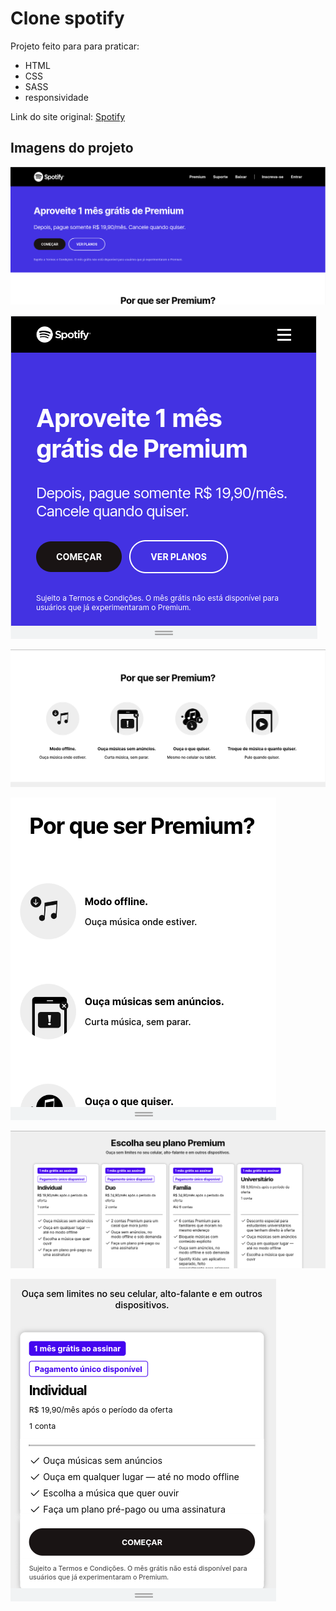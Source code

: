 # Clone spotify

Projeto feito para para praticar:
 - HTML 
 - CSS
 - SASS 
 - responsividade
 
Link do site original:
[Spotify](https://www.spotify.com/br/premium/)

## Imagens do projeto


![imagens do projeto](./img/spotify_1.png)

![imagens do projeto](./img/spotify_5.png)

![imagens do projeto](./img/spotify_2.png)

![imagens do projeto](./img/spotify_7.png)


![imagens do projeto](./img/spotify_3.png)


![imagens do projeto](./img/spotify_8.png)

